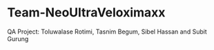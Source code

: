 # Team-NeoUltraVeloximaxx
QA Project: Toluwalase Rotimi, Tasnim Begum, Sibel Hassan and Subit Gurung
